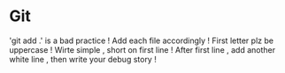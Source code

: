 # Git
'git add .' is a bad practice ! Add each file accordingly !
First letter plz be uppercase !
Wirte simple , short on first line !
After first line , add another white line , then write your debug story !
